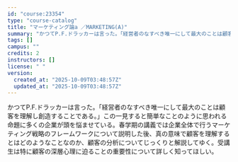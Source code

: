 ```yaml
---
id: "course:23354"
type: "course-catalog"
title: "マーケティング論a ／MARKETING(A)"
summary: "かつてP.F.ドラッカーは言った。「経営者のなすべき唯一にして最大のことは顧客を理解し創造することである。」この一見すると簡単なことのように思われる命題に多くの企業が頭を悩ませている。春学期の講義では企業全体で行うマーケティング戦略のフレー…"
tags: []
campus: ""
credits: 2
instructors: []
license: " "
version:
  created_at: "2025-10-09T03:48:57Z"
  updated_at: "2025-10-09T03:48:57Z"
---
```


かつてP.F.ドラッカーは言った。「経営者のなすべき唯一にして最大のことは顧客を理解し創造することである。」この一見すると簡単なことのように思われる命題に多くの企業が頭を悩ませている。春学期の講義では企業全体で行うマーケティング戦略のフレームワークについて説明した後、真の意味で顧客を理解するとはどのようなことなのか、顧客の分析についてじっくりと解説してゆく。受講生は特に顧客の深層心理に迫ることの重要性について詳しく知ってほしい。
